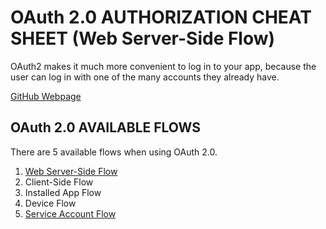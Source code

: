 # OAuth 2.0 AUTHORIZATION CHEAT SHEET (Web Server-Side Flow)

OAuth2 makes it much more convenient to log in to your app, because the user can
log in with one of the many accounts they already have.

[GitHub Webpage](https://jeffdecola.github.io/my-cheat-sheets/)

## OAuth 2.0 AVAILABLE FLOWS

There are 5 available flows when using OAuth 2.0.

1. [Web Server-Side Flow](https://github.com/JeffDeCola/my-cheat-sheets/blob/master/OAuth-2.0-authorization-cheat-sheet/Oauth-2.0-authorization-web-server-app-flow.md)
1. Client-Side Flow
1. Installed App Flow
1. Device Flow
1. [Service Account Flow](https://github.com/JeffDeCola/my-cheat-sheets/blob/master/OAuth-2.0-authorization-cheat-sheet/Oauth-2.0-authorization-service-account-flow.md)
